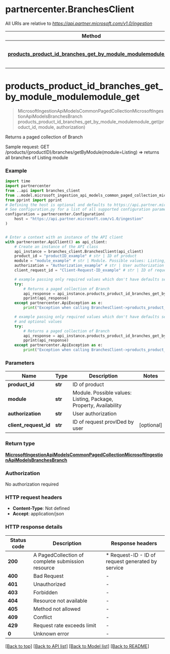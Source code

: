 # partnercenter.BranchesClient

All URIs are relative to *https://api.partner.microsoft.com/v1.0/ingestion*

Method | HTTP request | Description
------------- | ------------- | -------------
[**products_product_id_branches_get_by_module_modulemodule_get**](BranchesClient.md#products_product_id_branches_get_by_module_modulemodule_get) | **GET** /products/{productID}/branches/getByModule(module&#x3D;{module}) | Returns a paged collection of Branch


# **products_product_id_branches_get_by_module_modulemodule_get**
> MicrosoftIngestionApiModelsCommonPagedCollectionMicrosoftIngestionApiModelsBranchesBranch products_product_id_branches_get_by_module_modulemodule_get(product_id, module, authorization)

Returns a paged collection of Branch

Sample request:                   GET /products/{productID}/branches/getByModule(module=Listing)                       =&gt; returns all branches of Listing module

### Example


```python
import time
import partnercenter
from ..api import branches_client
from ..model.microsoft_ingestion_api_models_common_paged_collection_microsoft_ingestion_api_models_branches_branch import MicrosoftIngestionApiModelsCommonPagedCollectionMicrosoftIngestionApiModelsBranchesBranch
from pprint import pprint
# Defining the host is optional and defaults to https://api.partner.microsoft.com/v1.0/ingestion
# See configuration.py for a list of all supported configuration parameters.
configuration = partnercenter.Configuration(
    host = "https://api.partner.microsoft.com/v1.0/ingestion"
)


# Enter a context with an instance of the API client
with partnercenter.ApiClient() as api_client:
    # Create an instance of the API class
    api_instance = branches_client.BranchesClient(api_client)
    product_id = "productID_example" # str | ID of product
    module = "module_example" # str | Module. Possible values: Listing, Package, Property, Availability
    authorization = "Authorization_example" # str | User authorization
    client_request_id = "Client-Request-ID_example" # str | ID of request provIDed by user (optional)

    # example passing only required values which don't have defaults set
    try:
        # Returns a paged collection of Branch
        api_response = api_instance.products_product_id_branches_get_by_module_modulemodule_get(product_id, module, authorization)
        pprint(api_response)
    except partnercenter.ApiException as e:
        print("Exception when calling BranchesClient->products_product_id_branches_get_by_module_modulemodule_get: %s\n" % e)

    # example passing only required values which don't have defaults set
    # and optional values
    try:
        # Returns a paged collection of Branch
        api_response = api_instance.products_product_id_branches_get_by_module_modulemodule_get(product_id, module, authorization, client_request_id=client_request_id)
        pprint(api_response)
    except partnercenter.ApiException as e:
        print("Exception when calling BranchesClient->products_product_id_branches_get_by_module_modulemodule_get: %s\n" % e)
```


### Parameters

Name | Type | Description  | Notes
------------- | ------------- | ------------- | -------------
 **product_id** | **str**| ID of product |
 **module** | **str**| Module. Possible values: Listing, Package, Property, Availability |
 **authorization** | **str**| User authorization |
 **client_request_id** | **str**| ID of request provIDed by user | [optional]

### Return type

[**MicrosoftIngestionApiModelsCommonPagedCollectionMicrosoftIngestionApiModelsBranchesBranch**](MicrosoftIngestionApiModelsCommonPagedCollectionMicrosoftIngestionApiModelsBranchesBranch.md)

### Authorization

No authorization required

### HTTP request headers

 - **Content-Type**: Not defined
 - **Accept**: application/json


### HTTP response details

| Status code | Description | Response headers |
|-------------|-------------|------------------|
**200** | A PagedCollection of complete submission resource |  * Request-ID - ID of request generated by service <br>  |
**400** | Bad Request |  -  |
**401** | Unauthorized |  -  |
**403** | Forbidden |  -  |
**404** | Resource not available |  -  |
**405** | Method not allowed |  -  |
**409** | Conflict |  -  |
**429** | Request rate exceeds limit |  -  |
**0** | Unknown error |  -  |

[[Back to top]](#) [[Back to API list]](../README.md#documentation-for-api-endpoints) [[Back to Model list]](../README.md#documentation-for-models) [[Back to README]](../README.md)

